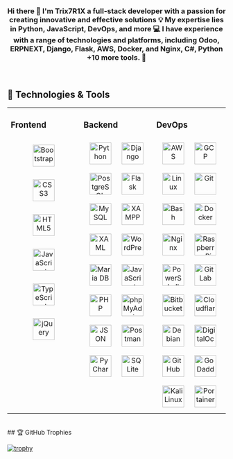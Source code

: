 ### <div align="center">Hi there 👋 I'm Trix7R1X a full-stack developer with a passion for creating innovative and effective solutions 💡 My expertise lies in Python, JavaScript, DevOps, and more 💻 I have experience with a range of technologies and platforms, including Odoo, ERPNEXT, Django, Flask, AWS, Docker, and Nginx, C#, Python +10 more tools. 🚀 </div> 

<br/>  


## 🔧 Technologies & Tools  
<table><tr><td valign="top" width="33%">



### Frontend  
<div align="center">  
<a href="https://getbootstrap.com/docs/3.4/javascript/" target="_blank"><img style="margin: 15px" src="https://cdn.simpleicons.org/bootstrap/#7952B3" alt="Bootstrap" height="50" /></a>  
<a href="https://www.w3schools.com/css/" target="_blank"><img style="margin: 15px" src="https://cdn.simpleicons.org/css3/#1572B6" alt="CSS3" height="50" /></a>  
<a href="https://en.wikipedia.org/wiki/HTML5" target="_blank"><img style="margin: 15px" src="https://cdn.simpleicons.org/html5/#E34F26" alt="HTML5" height="50" /></a>  
<a href="https://www.javascript.com/" target="_blank"><img style="margin: 15px" src="https://cdn.simpleicons.org/javaScript/#F7DF1E" alt="JavaScript" height="50" /></a>  
<a href="https://www.typescriptlang.org/" target="_blank"><img style="margin: 15px" src="https://cdn.simpleicons.org/typescript/#3178C6" alt="TypeScript" height="50" /></a>  
<a href="https://jquery.com/" target="_blank"><img style="margin: 15px" src="https://cdn.simpleicons.org/jquery/#0769AD" alt="jQuery" height="50" /></a> 
</div>

</td><td valign="top" width="33%">



### Backend  
<div align="center">  
<a href="https://www.python.org/" target="_blank"><img style="margin: 10px" src="https://cdn.simpleicons.org/python/#3776AB" alt="Python" height="50" /></a>  
<a href="https://www.djangoproject.com/" target="_blank"><img style="margin: 10px" src="https://profilinator.rishav.dev/skills-assets/django-original.svg" alt="Django" height="50" /></a>  
<a href="https://www.postgresql.org/" target="_blank"><img style="margin: 10px" src="https://profilinator.rishav.dev/skills-assets/postgresql-original-wordmark.svg" alt="PostgreSQL" height="50" /></a>  
<a href="https://flask.palletsprojects.com/" target="_blank"><img style="margin: 10px" src="https://profilinator.rishav.dev/skills-assets/flask.png" alt="Flask" height="50" /></a>  
<a href="https://www.mysql.com/" target="_blank"><img style="margin: 10px" src="https://profilinator.rishav.dev/skills-assets/mysql-original-wordmark.svg" alt="MySQL" height="50" /></a>  
<a href="https://www.apachefriends.org/" target="_blank"><img style="margin: 10px" src="https://profilinator.rishav.dev/skills-assets/xampp.png" alt="XAMPP" height="50" /></a>  
<a href="https://docs.microsoft.com/en-us/dotnet/desktop/wpf/xaml/" target="_blank"><img style="margin: 10px" src="https://profilinator.rishav.dev/skills-assets/xaml.png" alt="XAML" height="50" /></a>  
<a href="https://wordpress.com/" target="_blank"><img style="margin: 10px" src="https://profilinator.rishav.dev/skills-assets/wordpress.png" alt="WordPress" height="50" /></a>  
<a href="https://mariadb.org/" target="_blank"><img style="margin: 10px" src="https://profilinator.rishav.dev/skills-assets/mariadb.png" alt="Maria DB" height="50" /></a>  
<a href="https://www.javascript.com/" target="_blank"><img style="margin: 10px" src="https://profilinator.rishav.dev/skills-assets/javascript-original.svg" alt="JavaScript" height="50" /></a>  
<a href="https://www.php.net/" target="_blank"><img style="margin: 10px" src="https://profilinator.rishav.dev/skills-assets/php-original.svg" alt="PHP" height="50" /></a>  
<a href="https://www.phpmyadmin.net/" target="_blank"><img style="margin: 10px" src="https://cdn.simpleicons.org/phpmyadmin/#6C78AF" alt="phpMyAdmin" height="50" /></a>
<a href="https://www.w3schools.com/js/js_json_intro.asp" target="_blank"><img style="margin: 10px" src="https://cdn.simpleicons.org/json/#000000" alt="JSON" height="50" /></a>
<a href="https://www.postman.com/" target="_blank"><img style="margin: 10px" src="https://cdn.simpleicons.org/postman/#FF6C37" alt="Postman" height="50" /></a>
<a href="https://www.PyCharm.com/" target="_blank"><img style="margin: 10px" src="https://cdn.simpleicons.org/pycharm/#000000" alt="PyCharm" height="50" /></a>
<a href="https://www.SQLite.com/" target="_blank"><img style="margin: 10px" src="https://cdn.simpleicons.org/SQLite/#003B57" alt="SQLite" height="50" /></a>
</div>

</td><td valign="top" width="33%">

### DevOps  
<div align="center">  
<a href="https://aws.amazon.com/" target="_blank"><img style="margin: 10px" src="https://profilinator.rishav.dev/skills-assets/amazonwebservices-original-wordmark.svg" alt="AWS" height="50" /></a>  
<a href="https://cloud.google.com/" target="_blank"><img style="margin: 10px" src="https://profilinator.rishav.dev/skills-assets/google_cloud-icon.svg" alt="GCP" height="50" /></a>  
<a href="https://www.linux.org/" target="_blank"><img style="margin: 10px" src="https://profilinator.rishav.dev/skills-assets/linux-original.svg" alt="Linux" height="50" /></a>  
<a href="https://github.com/" target="_blank"><img style="margin: 10px" src="https://profilinator.rishav.dev/skills-assets/git-scm-icon.svg" alt="Git" height="50" /></a>  
<a href="https://www.gnu.org/software/bash/" target="_blank"><img style="margin: 10px" src="https://profilinator.rishav.dev/skills-assets/gnu_bash-icon.svg" alt="Bash" height="50" /></a>  
<a href="https://www.docker.com/" target="_blank"><img style="margin: 10px" src="https://profilinator.rishav.dev/skills-assets/docker-original-wordmark.svg" alt="Docker" height="50" /></a>  
<a href="https://www.nginx.com/" target="_blank"><img style="margin: 10px" src="https://profilinator.rishav.dev/skills-assets/nginx-original.svg" alt="Nginx" height="50" /></a>  
<a href="https://www.raspberrypi.org/" target="_blank"><img style="margin: 10px" src="https://profilinator.rishav.dev/skills-assets/raspberrypi.png" alt="Raspberry Pi" height="50" /></a>  
<a href="https://docs.microsoft.com/en-us/powershell/" target="_blank"><img style="margin: 10px" src="https://profilinator.rishav.dev/skills-assets/powershell.png" alt="PowerShell" height="50" /></a>  
<a href="https://about.gitlab.com/" target="_blank"><img style="margin: 10px" src="https://profilinator.rishav.dev/skills-assets/gitlab.svg" alt="GitLab" height="50" /></a>  
<a href="https://www.Bitbucket.com/" target="_blank"><img style="margin: 10px" src="https://cdn.simpleicons.org/Bitbucket/#0052CC" alt="Bitbucket" height="50" /></a>
<a href="https://www.Cloudflare.com/" target="_blank"><img style="margin: 10px" src="https://cdn.simpleicons.org/Cloudflare/#F38020" alt="Cloudflare" height="50" /></a>
<a href="https://www.Debian.com/" target="_blank"><img style="margin: 10px" src="https://cdn.simpleicons.org/Debian/#A81D33" alt="Debian" height="50" /></a>
<a href="https://www.DigitalOcean.com/" target="_blank"><img style="margin: 10px" src="https://cdn.simpleicons.org/DigitalOcean/#0080FF" alt="DigitalOcean" height="50" /></a>
<a href="https://www.GitHub.com/" target="_blank"><img style="margin: 10px" src="https://cdn.simpleicons.org/GitHub/#181717" alt="GitHub" height="50" /></a>
<a href="https://www.GoDaddy.com/" target="_blank"><img style="margin: 10px" src="https://cdn.simpleicons.org/GoDaddy/#1BDBDB" alt="GoDaddy" height="50" /></a>
<a href="https://www.kali.org/" target="_blank"><img style="margin: 10px" src="https://cdn.simpleicons.org/kalilinux/#557C94" alt="Kali Linux" height="50" /></a>
<a href="https://www.Portainer.io/" target="_blank"><img style="margin: 10px" src="https://cdn.simpleicons.org/Portainer/#13BEF9" alt="Portainer" height="50" /></a>
</div>

</td></tr></table>  

<br/>  
## 🏆 GitHub Trophies

[![trophy](https://github-profile-trophy.vercel.app/?username=Z4nzu&column=7)](https://github.com/ryo-ma/github-profile-trophy)
